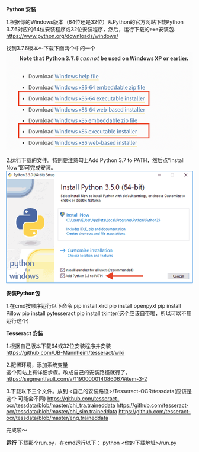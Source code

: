 **Python 安装**

1.根据你的Windows版本（64位还是32位）从Python的官方网站下载Python 3.7.6对应的64位安装程序或32位安装程序，然后，运行下载的exe安装包.
https://www.python.org/downloads/windows/<br>

找到3.7.6版本～下载下面两个中的一个
![image](https://github.com/marshallmengxz/PCR/blob/master/Screen%20Shot%202020-06-08%20at%205.04.00%20PM.png)



2.运行下载的文件。特别要注意勾上Add Python 3.7 to PATH，然后点“Install Now”即可完成安装。
![image](https://github.com/marshallmengxz/PCR/blob/master/l.png)

**安装Python包**

1.在cmd按顺序运行以下命令
pip install xlrd
pip install openpyxl
pip install Pillow
pip install pytesseract
pip install tkinter(这个应该自带啦，所以可以不用运行这个)


**Tesseract 安装**

1.根据自己版本下载64或32位安装程序并安装<br>
https://github.com/UB-Mannheim/tesseract/wiki

2.配置环境，添加系统变量<br>
这个网站上有详细步骤。改成自己的安装路径就行了。
https://segmentfault.com/a/1190000014086067#item-3-2

3.下载以下三个文件。放到 <自己的安装路径>/Tesseract-OCR/tessdata(应该是这个 可能会不同)
https://github.com/tesseract-ocr/tessdata/blob/master/chi_tra.traineddata
https://github.com/tesseract-ocr/tessdata/blob/master/chi_sim.traineddata
https://github.com/tesseract-ocr/tessdata/blob/master/eng.traineddata

完成啦～

**运行**
下载那个run.py，在cmd运行以下：
python <你的下载地址>/run.py


